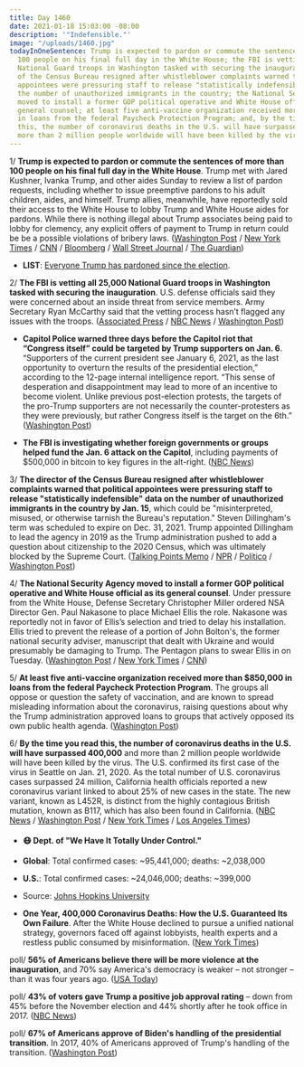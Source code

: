 ```yaml
---
title: Day 1460
date: 2021-01-18 15:03:00 -08:00
description: '"Indefensible."'
image: "/uploads/1460.jpg"
todayInOneSentence: Trump is expected to pardon or commute the sentences of more than
  100 people on his final full day in the White House; the FBI is vetting all 25,000
  National Guard troops in Washington tasked with securing the inauguration; the director
  of the Census Bureau resigned after whistleblower complaints warned that political
  appointees were pressuring staff to release "statistically indefensible" data on
  the number of unauthorized immigrants in the country; the National Security Agency
  moved to install a former GOP political operative and White House official as its
  general counsel; at least five anti-vaccine organization received more than $850,000
  in loans from the federal Paycheck Protection Program; and, by the time you read
  this, the number of coronavirus deaths in the U.S. will have surpassed 400,000 and
  more than 2 million people worldwide will have been killed by the virus
---
```


1/ **Trump is expected to pardon or commute the sentences of more than 100 people on his final full day in the White House**. Trump met with Jared Kushner, Ivanka Trump, and other aides Sunday to review a list of pardon requests, including whether to issue preemptive pardons to his adult children, aides, and himself. Trump allies, meanwhile, have reportedly sold their access to the White House to lobby Trump and White House aides for pardons. While there is nothing illegal about Trump associates being paid to lobby for clemency, any explicit offers of payment to Trump in return could be be a possible violations of bribery laws. ([Washington Post](https://www.washingtonpost.com/politics/trump-pardons-final-days/2021/01/17/7a57969c-5905-11eb-a976-bad6431e03e2_story.html) / [New York Times](https://www.nytimes.com/2021/01/17/us/politics/trump-pardons.html) / [CNN](https://www.cnn.com/2021/01/17/politics/trump-pardons-expected/index.html) / [Bloomberg](https://www.bloomberg.com/news/articles/2021-01-18/trump-white-house-steers-away-from-controversial-pardon-himself?srnd=premium&sref=MIBMEEoj) / [Wall Street Journal](https://www.wsj.com/articles/trump-weighs-many-pardons-as-presidency-winds-down-11611002181?mod=hp_lead_pos5) / [The Guardian](https://www.theguardian.com/us-news/2021/jan/18/trump-warned-against-self-pardon-white-house-officials-reports))

* **LIST**: [Everyone Trump has pardoned since the election](https://www.washingtonpost.com/politics/2020/12/23/trump-pardons-list/?arc404=true).

2/ **The FBI is vetting all 25,000 National Guard troops in Washington tasked with securing the inauguration**. U.S. defense officials said they were concerned about an inside threat from service members.   Army Secretary Ryan McCarthy said that the vetting process hasn’t flagged any issues with the troops. ([Associated Press](https://apnews.com/article/biden-inauguration-joe-biden-capitol-siege-politics-ap-top-news-ab877d14bc97682973add2acd514218e) / [NBC News](https://www.nbcnews.com/news/military/fbi-vetting-service-members-ahead-inauguration-amid-reported-fears-insider-n1254574) / [Washington Post](https://www.washingtonpost.com/national-security/military-inauguration-extremist-threat/2021/01/17/ed8885ba-593a-11eb-aaad-93988621dd28_story.html))

* **Capitol Police warned three days before the Capitol riot that “Congress itself” could be targeted by Trump supporters on Jan. 6**. “Supporters of the current president see January 6, 2021, as the last opportunity to overturn the results of the presidential election,” according to the 12-page internal intelligence report. “This sense of desperation and disappointment may lead to more of an incentive to become violent. Unlike previous post-election protests, the targets of the pro-Trump supporters are not necessarily the counter-protesters as they were previously, but rather Congress itself is the target on the 6th.” ([Washington Post](https://www.washingtonpost.com/politics/capitol-police-intelligence-warning/2021/01/15/c8b50744-5742-11eb-a08b-f1381ef3d207_story.html))

* **The FBI is investigating whether foreign governments or groups helped fund the Jan. 6 attack on the Capitol**, including payments of $500,000 in bitcoin to key figures in the alt-right. ([NBC News](https://www.nbcnews.com/politics/national-security/fbi-probing-if-foreign-governments-groups-funded-extremists-who-helped-n1254525))

3/ **The director of the Census Bureau resigned after whistleblower complaints warned that political appointees were pressuring staff to release "statistically indefensible" data on the number of unauthorized immigrants in the country by Jan. 15**, which could be "misinterpreted, misused, or otherwise tarnish the Bureau's reputation." Steven Dillingham's term was scheduled to expire on Dec. 31, 2021. Trump appointed Dillingham to lead the agency in 2019 as the Trump administration pushed to add a question about citizenship to the 2020 Census, which was ultimately blocked by the Supreme Court. ([Talking Points Memo](https://talkingpointsmemo.com/news/census-director-dillingham-resignation) / [NPR](https://www.npr.org/2021/01/18/957302276/trumps-census-director-to-quit-after-trying-to-rush-out-indefensible-report) / [Politico](https://www.politico.com/news/2021/01/18/census-bureau-director-stepping-down-460218) / [Washington Post](https://www.washingtonpost.com/local/social-issues/embattled-census-bureau-director-steven-dillingham-resigns/2021/01/18/63c8d1aa-59bb-11eb-a976-bad6431e03e2_story.html))

4/ **The National Security Agency moved to install a former GOP political operative and White House official as its general counsel**. Under pressure from the White House, Defense Secretary Christopher Miller ordered NSA Director Gen. Paul Nakasone to place Michael Ellis the role. Nakasone was reportedly not in favor of Ellis’s selection and tried to delay his installation. Ellis tried to prevent the release of a portion of John Bolton's, the former national security adviser, manuscript that dealt with Ukraine and would presumably be damaging to Trump. The Pentagon plans to swear Ellis in on Tuesday. ([Washington Post](https://www.washingtonpost.com/national-security/the-nsa-is-moving-forward-to-install-michael-ellis-a-former-gop-operative-as-its-top-lawyer-the-agency-said-sunday/2021/01/17/b8430e8c-58e2-11eb-a976-bad6431e03e2_story.html) / [New York Times](https://www.nytimes.com/2021/01/17/us/politics/nsa-michael-ellis-trump.html) / [CNN](https://www.cnn.com/2021/01/17/politics/michael-ellis-nsa-general-counsel/index.html))

5/ **At least five anti-vaccine organization received more than $850,000 in loans from the federal Paycheck Protection Program**. The groups all oppose or question the safety of vaccination, and are known to spread misleading information about the coronavirus, raising questions about why the Trump administration approved loans to groups that actively opposed its own public health agenda. ([Washington Post](https://www.washingtonpost.com/business/2021/01/18/ppp-loans-anti-vaccine/))

6/ **By the time you read this, the number of coronavirus deaths in the U.S. will have surpassed 400,000** and more than 2 million people worldwide will have been killed by the virus.  The U.S. confirmed its first case of the virus in Seattle on Jan. 21, 2020. As the total number of U.S. coronavirus cases surpassed 24 million, California health officials reported a new coronavirus variant linked to about 25% of new cases in the state. The new variant, known as L452R, is distinct from the highly contagious British mutation, known as B117, which has also been found in California. ([NBC News](https://www.nbcnews.com/news/us-news/u-s-covid-19-death-toll-nears-400-000-n1254575) / [Washington Post](https://www.washingtonpost.com/health/2021/01/18/california-coronavirus-variant/) / [New York Times](https://www.nytimes.com/live/2021/01/18/world/covid-19-coronavirus/as-the-us-surpasses-24-million-cases-los-angeles-now-confronts-a-more-contagious-variant) / [Los Angeles Times](https://www.latimes.com/california/story/2021-01-17/covid-19-coronavirus-vaccine-update-pandemic))

* #### 😷 Dept. of "We Have It Totally Under Control."

* **Global**: Total confirmed cases: \~95,441,000; deaths: \~2,038,000

* **U.S.**: Total confirmed cases: \~24,046,000; deaths: \~399,000

* Source: [Johns Hopkins University](https://coronavirus.jhu.edu/map.html)

* **One Year, 400,000 Coronavirus Deaths: How the U.S. Guaranteed Its Own Failure**. After the White House declined to pursue a unified national strategy, governors faced off against lobbyists, health experts and a restless public consumed by misinformation. ([New York Times](https://www.nytimes.com/2021/01/17/us/covid-deaths-2020.html))

poll/ **56% of Americans believe there will be more violence at the inauguration**, and 70% say America's democracy is weaker – not stronger – than it was four years ago. ([USA Today](https://www.usatoday.com/story/news/politics/2021/01/17/trump-hurt-democracy-violence-feared-inauguration-poll/4165750001/))

poll/ **43% of voters gave Trump a positive job approval rating** – down from 45% before the November election and 44% shortly after he took office in 2017. ([NBC News](https://www.nbcnews.com/politics/meet-the-press/poll-trump-approval-remains-stable-republicans-unmoved-after-capitol-violence-n1254457))

poll/ **67% of Americans approve of Biden's handling of the presidential transition**. In 2017, 40% of Americans approved of Trump's handling of the transition. ([Washington Post](https://www.washingtonpost.com/politics/poll-biden-trump-republicans/2021/01/16/5e41c9ba-575b-11eb-a08b-f1381ef3d207_story.html))
